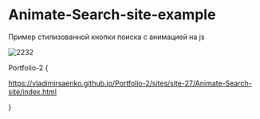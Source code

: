 # Animate-Search-site-example
 
Пример стилизованной кнопки поиска с анимацией на js

![2232](https://user-images.githubusercontent.com/56477695/118030206-a8384800-b36d-11eb-9e6f-ed6804ae82b6.png)

Portfolio-2 {

https://vladimirsaenko.github.io/Portfolio-2/sites/site-27/Animate-Search-site/index.html

}
